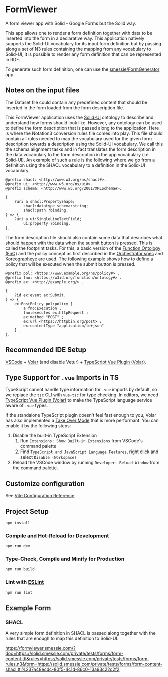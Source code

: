 # FormViewer

A form viewer app with Solid - Google Forms but the Solid way.

This app allows one to render a form definition together with data to be inserted into the form in a declarative way.
This application natively supports the Solid-UI vocabulary for its input form definition but by passing along a set of
N3 rules containing the mapping from any vocabulary to Solid-UI, it is possible to render any form definition that can
be represented in RDF.

To generate such form definition, one can use the [smessie/FormGenerator](https://github.com/smessie/FormGenerator) app.

## Notes on the input files

The Dataset file could contain any predefined content that should be inserted in the form loaded from the form description file. 

This FormViewer application uses the [Solid-UI](http://www.w3.org/ns/ui#) ontology to describe and understand how forms should look like.
However, any ontology can be used to define the form description that is passed along to the application. Here is where the Notation3 conversion rules file comes into play.
This file should contain all rules needed to map the vocabulary used for the given form description towards a description using the Solid-UI vocabulary.
We call this the schema alignment tasks and in fact translates the form description in the data vocabulary to the form description in the app vocabulary (i.e. Solid-UI).
An example of such a rule is the following where we go from a definition using the SHACL vocabulary to a definition in the Solid-UI vocabulary.

```turtle
@prefix shacl: <http://www.w3.org/ns/shacl#>.
@prefix ui: <http://www.w3.org/ns/ui#>.
@prefix schema: <http://www.w3.org/2001/XMLSchema#>.

{
    ?uri a shacl:PropertyShape;
        shacl:datatype schema:string;
        shacl:path ?binding.
} => {
    ?uri a ui:SingleLineTextField;
        ui:property ?binding.
}.
```

The form description file should also contain some data that describes what should happen with the data when the submit button is pressed. This is called the footprint tasks.
For this, a basic version of the [Function Ontology (FnO)](https://w3id.org/function/spec) and the policy concept as first described in the [Orchestrator spec](https://mellonscholarlycommunication.github.io/spec-orchestrator/#policy-sec) and [Koreographeye](https://github.com/eyereasoner/Koreografeye) are used.
The following example shows how to define a policy that will be executed when the submit button is pressed.

```turtle
@prefix pol: <https://www.example.org/ns/policy#> .
@prefix fno: <https://w3id.org/function/ontology#> .
@prefix ex: <http://example.org/> .

{
    ?id ex:event ex:Submit.
} => {
    ex:PostPolicy pol:policy [
        a fno:Execution ;
        fno:executes ex:httpRequest ;
        ex:method "POST" ;
        ex:url <https://httpbin.org/post> ;
        ex:contentType "application/ld+json"
    ] .
}.
```


## Recommended IDE Setup

[VSCode](https://code.visualstudio.com/) + [Volar](https://marketplace.visualstudio.com/items?itemName=Vue.volar) (and disable Vetur) + [TypeScript Vue Plugin (Volar)](https://marketplace.visualstudio.com/items?itemName=Vue.vscode-typescript-vue-plugin).

## Type Support for `.vue` Imports in TS

TypeScript cannot handle type information for `.vue` imports by default, so we replace the `tsc` CLI with `vue-tsc` for type checking. In editors, we need [TypeScript Vue Plugin (Volar)](https://marketplace.visualstudio.com/items?itemName=Vue.vscode-typescript-vue-plugin) to make the TypeScript language service aware of `.vue` types.

If the standalone TypeScript plugin doesn't feel fast enough to you, Volar has also implemented a [Take Over Mode](https://github.com/johnsoncodehk/volar/discussions/471#discussioncomment-1361669) that is more performant. You can enable it by the following steps:

1. Disable the built-in TypeScript Extension
    1) Run `Extensions: Show Built-in Extensions` from VSCode's command palette
    2) Find `TypeScript and JavaScript Language Features`, right click and select `Disable (Workspace)`
2. Reload the VSCode window by running `Developer: Reload Window` from the command palette.

## Customize configuration

See [Vite Configuration Reference](https://vitejs.dev/config/).

## Project Setup

```sh
npm install
```

### Compile and Hot-Reload for Development

```sh
npm run dev
```

### Type-Check, Compile and Minify for Production

```sh
npm run build
```

### Lint with [ESLint](https://eslint.org/)

```sh
npm run lint
```

## Example Form

### SHACL

A very simple form definition in SHACL is passed along together with the rules that are enough to map this definition to Solid-UI.

https://formviewer.smessie.com/?doc=https://solid.smessie.com/private/tests/forms/form-content.ttl&rules=https://solid.smessie.com/private/tests/forms/form-rules.n3&form=https://solid.smessie.com/private/tests/forms/form-content-shacl.ttl%237a48ecdc-80f5-4c1d-86c0-13a93c22c2f2
